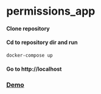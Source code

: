 # permissions_app

#### Clone repository

#### Cd to repository dir and run
```
docker-compose up
```

#### Go to http://localhost

### [Demo](http://ec2-13-58-70-5.us-east-2.compute.amazonaws.com)

